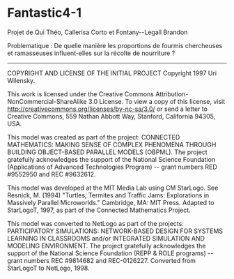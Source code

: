 # Fantastic4-1
Projet de Qui Théo, Callerisa Corto et Fontany--Legall Brandon

Problematique : 
De quelle manière les proportions de fourmis chercheuses et ramasseuses influent-elles sur la récolte de nourriture ?

______________________________

COPYRIGHT AND LICENSE OF THE INITIAL PROJECT
Copyright 1997 Uri Wilensky.

This work is licensed under the Creative Commons Attribution-NonCommercial-ShareAlike 3.0 License. 
To view a copy of this license, visit http://creativecommons.org/licenses/by-nc-sa/3.0/ or send a letter to Creative 
Commons, 559 Nathan Abbott Way, Stanford, California 94305, USA.

This model was created as part of the project: CONNECTED MATHEMATICS: MAKING SENSE OF COMPLEX PHENOMENA THROUGH BUILDING 
OBJECT-BASED PARALLEL MODELS (OBPML).  The project gratefully acknowledges the support of the National Science Foundation 
(Applications of Advanced Technologies Program) -- grant numbers RED #9552950 and REC #9632612.


This model was developed at the MIT Media Lab using CM StarLogo.  See Resnick, M. (1994) "Turtles, Termites and Traffic Jams: 
Explorations in Massively Parallel Microworlds."  Cambridge, MA: MIT Press.  Adapted to StarLogoT, 1997, as part of the Connected 
Mathematics Project.


This model was converted to NetLogo as part of the projects: PARTICIPATORY SIMULATIONS: NETWORK-BASED DESIGN FOR SYSTEMS LEARNING 
IN CLASSROOMS and/or INTEGRATED SIMULATION AND MODELING ENVIRONMENT. The project gratefully acknowledges the support of the 
National Science Foundation (REPP & ROLE programs) -- grant numbers REC #9814682 and REC-0126227. Converted from StarLogoT to 
NetLogo, 1998.
